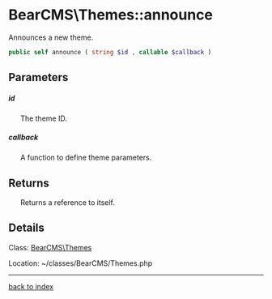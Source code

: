 # BearCMS\Themes::announce

Announces a new theme.

```php
public self announce ( string $id , callable $callback )
```

## Parameters

##### id

&nbsp;&nbsp;&nbsp;&nbsp;&nbsp;&nbsp;The theme ID.

##### callback

&nbsp;&nbsp;&nbsp;&nbsp;&nbsp;&nbsp;A function to define theme parameters.

## Returns

&nbsp;&nbsp;&nbsp;&nbsp;&nbsp;&nbsp;Returns a reference to itself.

## Details

Class: [BearCMS\Themes](bearcms.themes.class.md)

Location: ~/classes/BearCMS/Themes.php

---

[back to index](index.md)

